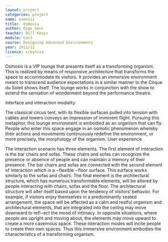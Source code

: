 ```yaml
---
layout: project
categories: project
name: osmosis
title:  Osmosis
author: Ozge Genc
teacher: Bill Keays
module: cas3
course: Designing Advanced Environments
year: 2011/12
licence: ccbyncsa
---
```

Osmosis is a VIP lounge that presents itself as a transforming organism. This is realized by means of responsive architecture that transforms the space to accommodate its visitors. It provides an immersive environment meant to transcend audience expectations in a similar manner to the Cirque du Soleil shows itself. The lounge works in conjunction with the show to extend the sensation of wonderment beyond the performance theatre.

Interface and interaction modality

The classical circus tent, with its flexible surfaces pulled into tension with cables and towers conveys an impression of imminent flight. Pursuing this metaphor, this lounge environment is embodied as an organism that can fly. People who enter this space engage in an osmotic phenomenon whereby their actions and movements continuously redefine the environment, or more precisely, the morphology of the organism.
User experience

The interaction scenario has three elements. The first element of interaction is the bar chairs and sofas. These chairs and sofas can recognize the presence or absence of people and can maintain a memory of their presence. The bar chairs and sofas are connected with the second element of interaction which is a ¬flexible ¬floor surface. This surface works similarly to the sofas and chairs. The final element is the architectural structure, which has numerous transformable elements, will be altered by people interacting with chairs, sofas and the floor. The architectural structure will alter itself based upon the tendency of visitors’ behavior. For example, if visitors enjoy themselves in a predominantly seated arrangement, the space will be affected as a calm and restful organism and architectural elements, that are integrated into the ceiling may move downward to refl¬ect the mood of intimacy. In opposite situations, where people are upright and moving about, the elements may move upward to create a more cavernous space. These interaction modes will incite people to create their own spaces. Thus this immersive environment embodies the characteristics of a transforming organism.